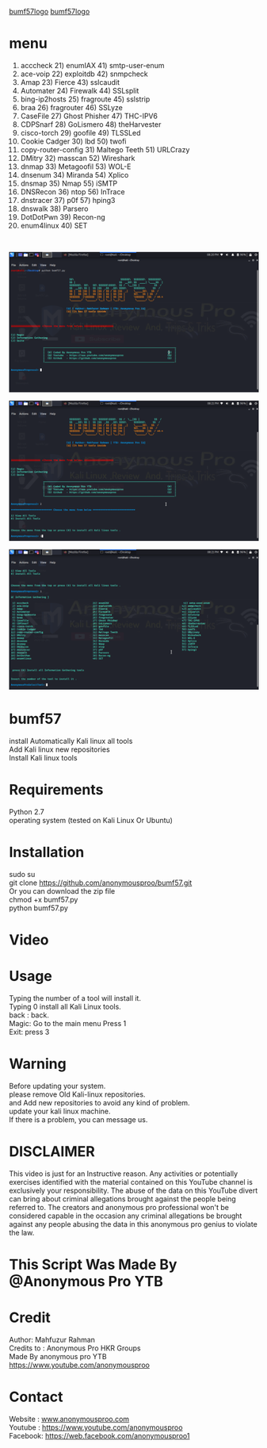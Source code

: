 
[bumf57logo]()
[bumf57logo]()

# menu 

 1) acccheck						                               21) enumIAX                   41) smtp-user-enum<br>                      
 2) ace-voip					                                 22) exploitdb						       42) snmpcheck<br>	
 3) Amap						                                   23) Fierce					           43) sslcaudit<br>	
 4) Automater					 	                               24) Firewalk						       44) SSLsplit<br>	
 5) bing-ip2hosts				                               25) fragroute						     45) sslstrip<br>	
 6) braa						                                   26) fragrouter						     46) SSLyze<br>	
 7) CaseFile						                               27) Ghost Phisher					   47) THC-IPV6<br>		
 8) CDPSnarf						                               28) GoLismero						     48) theHarvester<br>
 9) cisco-torch					                               29) goofile						       49) TLSSLed<br>			
10) Cookie Cadger				                               30) lbd							         50) twofi<br>	
11) copy-router-config	                               31) Maltego Teeth					   51) URLCrazy	<br>
12) DMitry						                                 32) masscan						       52) Wireshark<br>	
13) dnmap					                                     33) Metagoofil						       53) WOL-E<br>	
14) dnsenum						                                 34) Miranda						       54) Xplico<br>		
15) dnsmap						                                 35) Nmap						           55) iSMTP<br>		
16) DNSRecon						                               36) ntop						           56) InTrace<br>	
17) dnstracer						                               37) p0f							         57) hping3<br>		
18) dnswalk						                                 38) Parsero										
19) DotDotPwn						                               39) Recon-ng	<br>									
20) enum4linux					                               40) SET		<br>			
<br>
<p align="center"><img src="https://github.com/anonymousproo/bumf57/blob/main/Icon/Screenshot_2020-11-24_20-20-50.png?raw=true" /></p>
<p align="center"><img src="https://github.com/anonymousproo/bumf57/blob/main/Icon/Screenshot_2020-11-24_20-21-37.png?raw=true" /></p>
<p align="center"><img src="https://github.com/anonymousproo/bumf57/blob/main/Icon/Screenshot_2020-11-24_20-21-54.png?raw=true" /></p>


# bumf57

install Automatically Kali linux all tools<br>
Add Kali linux new repositories<br>
Install Kali linux tools<br>

# Requirements
Python 2.7<br>
operating system (tested on Kali Linux Or Ubuntu)<br>

# Installation
sudo su<br>
git clone https://github.com/anonymousproo/bumf57.git<br>
Or you can download the zip file<br>
chmod +x bumf57.py<br>
python bumf57.py<br>

# Video

# Usage
Typing the number of a tool will install it.<br>
Typing 0 install all Kali Linux tools.<br>
back : back.<br>
Magic: Go to the main menu Press 1<br>
Exit: press 3<br>

# Warning
Before updating your system.<br>
please remove Old Kali-linux repositories.<br>
and Add new repositories to avoid any kind of problem.<br>
update your kali linux machine.<br>
If there is a problem, you can message us.<br>

# DISCLAIMER
This video is just for an Instructive reason.
Any activities or potentially exercises identified with the material contained on this YouTube channel is exclusively your responsibility.
The abuse of the data on this YouTube divert can bring about criminal allegations brought against the people being referred to.
The creators and anonymous pro professional
won't be considered capable in the occasion any criminal allegations be brought against any people abusing the data in this anonymous pro genius to violate the law.

# This Script Was Made By @Anonymous Pro YTB

# Credit
Author: Mahfuzur Rahman<br>
Credits to : Anonymous Pro HKR Groups<br>
Made By anonymous pro YTB<br>
https://www.youtube.com/anonymousproo<br>
# Contact
Website : www.anonymousproo.com<br>
Youtube : https://www.youtube.com/anonymousproo<br>
Facebook: https://web.facebook.com/anonymousproo1<br>
 
